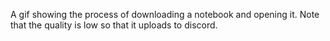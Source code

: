 A gif showing the process of downloading a notebook and opening it. Note that
the quality is low so that it uploads to discord.
